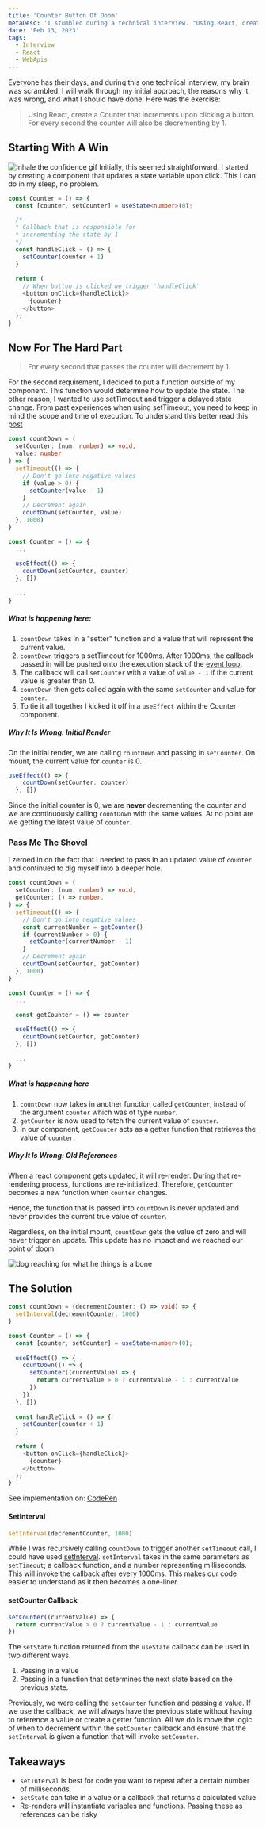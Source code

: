 ```yaml
---
title: 'Counter Button Of Doom'
metaDesc: 'I stumbled during a technical interview. "Using React, create a counter that increments on click and decrements every second."'
date: 'Feb 13, 2023'
tags:
  - Interview
  - React
  - WebApis
---
```


Everyone has their days, and during this one technical interview, my brain was scrambled. I will walk through my initial approach, the reasons why it was wrong, and what I should have done. Here was the exercise:


> Using React, create a Counter that increments upon clicking a button. For every second the counter will also be decrementing by 1.


## Starting With A Win
![inhale the confidence gif](https://media.giphy.com/media/E72zBwfDfxRwLu5vbB/giphy.gif)
Initially, this seemed straightforward. I started by creating a component that updates a state variable upon click. This I can do in my sleep, no problem.

```typescript
const Counter = () => {
  const [counter, setCounter] = useState<number>(0);

  /*
  * Callback that is responsible for 
  * incrementing the state by 1
  */
  const handleClick = () => {
    setCounter(counter + 1)
  }
  
  return (
    // When button is clicked we trigger 'handleClick'
    <button onClick={handleClick}>
      {counter}
    </button>
  );
}
```

## Now For The Hard Part
> For every second that passes the counter will decrement by 1.

For the second requirement, I decided to put a function outside of my component. This function would determine how to update the state. The other reason, I wanted to use setTimeout and trigger a delayed state change. From past experiences when using setTimeout, you need to keep in mind the scope and time of execution. To understand this better read this [post](https://medium.com/@axionoso/watch-out-when-using-settimeout-in-for-loop-js-75a047e27a5f)


```typescript
const countDown = (
  setCounter: (num: number) => void,
  value: number
) => {
  setTimeout(() => {
    // Don't go into negative values
    if (value > 0) {
      setCounter(value - 1)
    }
    // Decrement again
    countDown(setCounter, value)
  }, 1000)
}

const Counter = () => {
  ...
  
  useEffect(() => {
    countDown(setCounter, counter)
  }, [])
  
  ...
}
```
##### What is happening here:
1. `countDown` takes in a "setter" function and a value that will represent the current value.
2. `countDown` triggers a setTimeout for 1000ms. After 1000ms, the callback passed in will be pushed onto the execution stack of the [event loop](https://andreassujono.medium.com/tricky-event-loop-macrotask-and-microtask-question-506956b0a26d).
3. The callback will call `setCounter` with a value of `value - 1` if the current value is greater than 0.
4. `countDown` then gets called again with the same `setCounter` and value for `counter`.
5. To tie it all together I kicked it off in a `useEffect` within the Counter component.


##### Why It Is Wrong: Initial Render
On the initial render, we are calling `countDown` and passing in `setCounter`. On mount, the current value for `counter` is 0.

```typescript
useEffect(() => {
    countDown(setCounter, counter)
  }, [])
```

Since the initial counter is 0, we are **never** decrementing the counter and we are continuously calling `countDown` with the same values. At no point are we getting the latest value of `counter`.

### Pass Me The Shovel
I zeroed in on the fact that I needed to pass in an updated value of `counter` and continued to dig myself into a deeper hole.


```typescript
const countDown = (
  setCounter: (num: number) => void,
  getCounter: () => number,
) => {
  setTimeout(() => {
    // Don't go into negative values
    const currentNumber = getCounter()
    if (currentNumber > 0) {
      setCounter(currentNumber - 1)
    }
    // Decrement again
    countDown(setCounter, getCounter)
  }, 1000)
}

const Counter = () => {
  ...
  
  const getCounter = () => counter

  useEffect(() => {
    countDown(setCounter, getCounter)
  }, [])

  ...
}
```

##### What is happening here
1. `countDown` now takes in another function called `getCounter`, instead of the argument `counter` which was of type `number`.
2. `getCounter` is now used to fetch the current value of `counter`.
3. In our component, `getCounter` acts as a getter function that retrieves the value of `counter`.

##### Why It Is Wrong: Old References
When a react component gets updated, it will re-render. During that re-rendering process, functions are re-initialized. Therefore, `getCounter` becomes a new function when `counter` changes.

Hence, the function that is passed into `countDown` is never updated and never provides the current true value of `counter`.

Regardless, on the initial mount, `countDown` gets the value of zero and will never trigger an update. This update has no impact and we reached our point of doom.

![dog reaching for what he things is a bone](https://media.giphy.com/media/IPCdx3czj7OcU/giphy-downsized-large.gif)


## The Solution

```typescript
const countDown = (decrementCounter: () => void) => {
  setInterval(decrementCounter, 1000)
}

const Counter = () => {
  const [counter, setCounter] = useState<number>(0);
  
  useEffect(() => {
    countDown(() => {
      setCounter((currentValue) => {
        return currentValue > 0 ? currentValue - 1 : currentValue
      })
    })  
  }, [])
  
  const handleClick = () => {
    setCounter(counter + 1)
  }
  
  return (
    <button onClick={handleClick}>
      {counter}
    </button>
  );
}
```

See implementation on: [CodePen](https://codepen.io/bedrock02/pen/RwBXwgE)

#### SetInterval
```typescript
setInterval(decrementCounter, 1000)
```
While I was recursively calling `countDown` to trigger another `setTimeout` call, I could have used [setInterval](https://developer.mozilla.org/en-US/docs/Web/API/setInterval). `setInterval` takes in the same parameters as `setTimeout`; a callback function, and a number representing milliseconds. This will invoke the callback after every 1000ms. This makes our code easier to understand as it then becomes a one-liner.

#### setCounter Callback
```typescript
setCounter((currentValue) => {
  return currentValue > 0 ? currentValue - 1 : currentValue
})
```
The `setState` function returned from the `useState` callback can be used in two different ways.

1. Passing in a value
2. Passing in a function that determines the next state based on the previous state.

Previously, we were calling the `setCounter` function and passing a value. If we use the callback, we will always have the previous state without having to reference a value or create a getter function. All we do is move the logic of when to decrement within the `setCounter` callback and ensure that the `setInterval` is given a function that will invoke `setCounter`.


## Takeaways
- `setInterval` is best for code you want to repeat after a certain number of milliseconds.
- `setState` can take in a value or a callback that returns a calculated value
- Re-renders will instantiate variables and functions. Passing these as references can be risky
